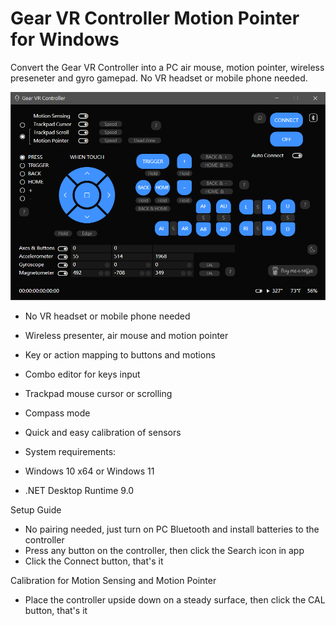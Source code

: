 # Gear VR Controller Motion Pointer for Windows

Convert the Gear VR Controller into a PC air mouse, motion pointer, wireless preseneter and gyro gamepad. No VR headset or mobile phone needed.

![alt text](https://github.com/ShimuraWorkshop/Gear-VR-Controller-Motion-Pointer-for-Windows/blob/main/screenshot.png "screenshot")

- No VR headset or mobile phone needed
- Wireless presenter, air mouse and motion pointer
- Key or action mapping to buttons and motions
- Combo editor for keys input
- Trackpad mouse cursor or scrolling
- Compass mode
- Quick and easy calibration of sensors

- System requirements:
- Windows 10 x64 or Windows 11
- .NET Desktop Runtime 9.0

Setup Guide
- No pairing needed, just turn on PC Bluetooth and install batteries to the controller
- Press any button on the controller, then click the Search icon in app
- Click the Connect button, that's it

Calibration for Motion Sensing and Motion Pointer
- Place the controller upside down on a steady surface, then click the CAL button, that's it

